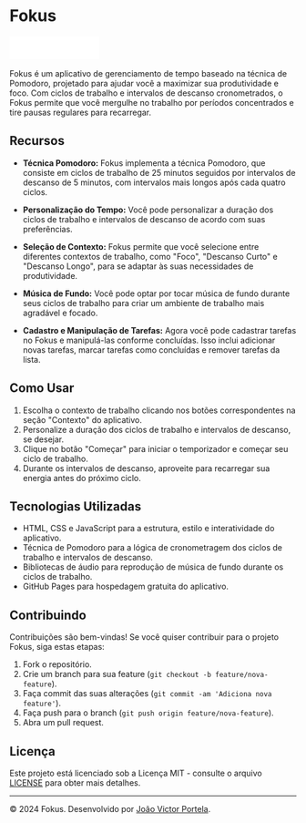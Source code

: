 # Fokus

![Fokus Logo](./images/logo.png)

Fokus é um aplicativo de gerenciamento de tempo baseado na técnica de Pomodoro, projetado para ajudar você a maximizar sua produtividade e foco. Com ciclos de trabalho e intervalos de descanso cronometrados, o Fokus permite que você mergulhe no trabalho por períodos concentrados e tire pausas regulares para recarregar.

## Recursos

- **Técnica Pomodoro:** Fokus implementa a técnica Pomodoro, que consiste em ciclos de trabalho de 25 minutos seguidos por intervalos de descanso de 5 minutos, com intervalos mais longos após cada quatro ciclos.

- **Personalização do Tempo:** Você pode personalizar a duração dos ciclos de trabalho e intervalos de descanso de acordo com suas preferências.

- **Seleção de Contexto:** Fokus permite que você selecione entre diferentes contextos de trabalho, como "Foco", "Descanso Curto" e "Descanso Longo", para se adaptar às suas necessidades de produtividade.

- **Música de Fundo:** Você pode optar por tocar música de fundo durante seus ciclos de trabalho para criar um ambiente de trabalho mais agradável e focado.

- **Cadastro e Manipulação de Tarefas:** Agora você pode cadastrar tarefas no Fokus e manipulá-las conforme concluídas. Isso inclui adicionar novas tarefas, marcar tarefas como concluídas e remover tarefas da lista.

## Como Usar

1. Escolha o contexto de trabalho clicando nos botões correspondentes na seção "Contexto" do aplicativo.
2. Personalize a duração dos ciclos de trabalho e intervalos de descanso, se desejar.
3. Clique no botão "Começar" para iniciar o temporizador e começar seu ciclo de trabalho.
4. Durante os intervalos de descanso, aproveite para recarregar sua energia antes do próximo ciclo.

## Tecnologias Utilizadas

- HTML, CSS e JavaScript para a estrutura, estilo e interatividade do aplicativo.
- Técnica de Pomodoro para a lógica de cronometragem dos ciclos de trabalho e intervalos de descanso.
- Bibliotecas de áudio para reprodução de música de fundo durante os ciclos de trabalho.
- GitHub Pages para hospedagem gratuita do aplicativo.

## Contribuindo

Contribuições são bem-vindas! Se você quiser contribuir para o projeto Fokus, siga estas etapas:

1. Fork o repositório.
2. Crie um branch para sua feature (`git checkout -b feature/nova-feature`).
3. Faça commit das suas alterações (`git commit -am 'Adiciona nova feature'`).
4. Faça push para o branch (`git push origin feature/nova-feature`).
5. Abra um pull request.

## Licença

Este projeto está licenciado sob a Licença MIT - consulte o arquivo [LICENSE](./LICENSE) para obter mais detalhes.

---

© 2024 Fokus. Desenvolvido por [João Victor Portela](https://github.com/jvictorportela).
